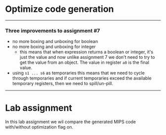 # Optimize code generation

---

### Three improvements to assignment #7

- no more boxing and unboxing for boolean
- no more boxing and unboxing for integer
    - this means that when expression returns a boolean or integer, it's just the value and now unlike assignment 7 we don't need to try to get the value from an object. The value in register `a0` is the final value.
- using `s1 ... s6` as temporaries
    this means that we need to cycle through temporaries and if current temporaries exceed the available temporary registers, then
    we need to spill/un-pill.

---

# Lab assignment

In this lab assignment we wil compare the generated MIPS code with/without optimization flag on.

